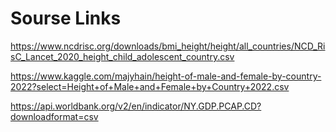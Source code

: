 # Sourse Links
https://www.ncdrisc.org/downloads/bmi_height/height/all_countries/NCD_RisC_Lancet_2020_height_child_adolescent_country.csv

https://www.kaggle.com/majyhain/height-of-male-and-female-by-country-2022?select=Height+of+Male+and+Female+by+Country+2022.csv

https://api.worldbank.org/v2/en/indicator/NY.GDP.PCAP.CD?downloadformat=csv
